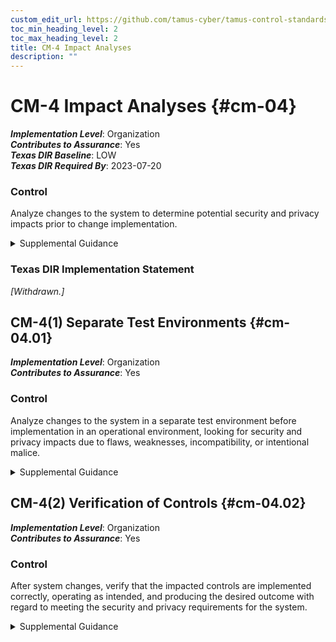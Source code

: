 ```yaml
---
custom_edit_url: https://github.com/tamus-cyber/tamus-control-standards/tree/main/content/tamus.edu/TAMUS_profile.yaml
toc_min_heading_level: 2
toc_max_heading_level: 2
title: CM-4 Impact Analyses
description: ""
---
```


# CM-4 Impact Analyses {#cm-04}

_**Implementation Level**_: Organization\
_**Contributes to Assurance**_: Yes\
_**Texas DIR Baseline**_: LOW\
_**Texas DIR Required By**_: 2023-07-20

### Control

Analyze changes to the system to determine potential security and privacy impacts prior to change implementation.


<details><summary>Supplemental Guidance</summary>Organizational personnel with security or privacy responsibilities conduct impact analyses. Individuals conducting impact analyses possess the necessary skills and technical expertise to analyze the changes to systems as well as the security or privacy ramifications. Impact analyses include reviewing security and privacy plans, policies, and procedures to understand control requirements; reviewing system design documentation and operational procedures to understand control implementation and how specific system changes might affect the controls; reviewing the impact of changes on organizational supply chain partners with stakeholders; and determining how potential changes to a system create new risks to the privacy of individuals and the ability of implemented controls to mitigate those risks. Impact analyses also include risk assessments to understand the impact of the changes and determine if additional controls are required.</details>

### Texas DIR Implementation Statement

<em>[Withdrawn.]</em>





## CM-4(1) Separate Test Environments {#cm-04.01}

_**Implementation Level**_: Organization\
_**Contributes to Assurance**_: Yes

### Control

Analyze changes to the system in a separate test environment before implementation in an operational environment, looking for security and privacy impacts due to flaws, weaknesses, incompatibility, or intentional malice.


<details><summary>Supplemental Guidance</summary>A separate test environment requires an environment that is physically or logically separate and distinct from the operational environment. The separation is sufficient to ensure that activities in the test environment do not impact activities in the operational environment and that information in the operational environment is not inadvertently transmitted to the test environment. Separate environments can be achieved by physical or logical means. If physically separate test environments are not implemented, organizations determine the strength of mechanism required when implementing logical separation.</details>


## CM-4(2) Verification of Controls {#cm-04.02}

_**Implementation Level**_: Organization\
_**Contributes to Assurance**_: Yes

### Control

After system changes, verify that the impacted controls are implemented correctly, operating as intended, and producing the desired outcome with regard to meeting the security and privacy requirements for the system.


<details><summary>Supplemental Guidance</summary>Implementation in this context refers to installing changed code in the operational system that may have an impact on security or privacy controls.</details>
